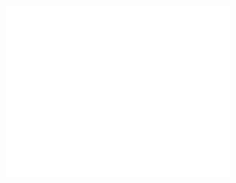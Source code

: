 <div align="center">
    <h1><h1/>
    <img src="./github-metrics.svg" alt="its gif" />
</div>




<!-- 
<a href="https://github.com/Xenxia">
  <img height="150px" src="https://github-readme-stats.vercel.app/api?username=Xenxia&show_icons=true&title_color=6bd600&text_color=dedede&icon_color=438600&bg_color=0d1117&hide_border=true&count_private=true" alt="Xenxia's github stats" />

  <img height="150px" src="https://github-readme-stats.vercel.app/api/top-langs?username=Xenxia&title_color=6bd600&text_color=dedede&icon_color=438600&bg_color=0d1117&hide_border=true&layout=compact" alt="Xenxia's github top languages" />
</a> -->

